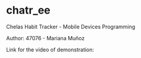 # chatr_ee
Chelas Habit Tracker - Mobile Devices Programming 

Author: 47076 - Mariana Muñoz

Link for the video of demonstration: 